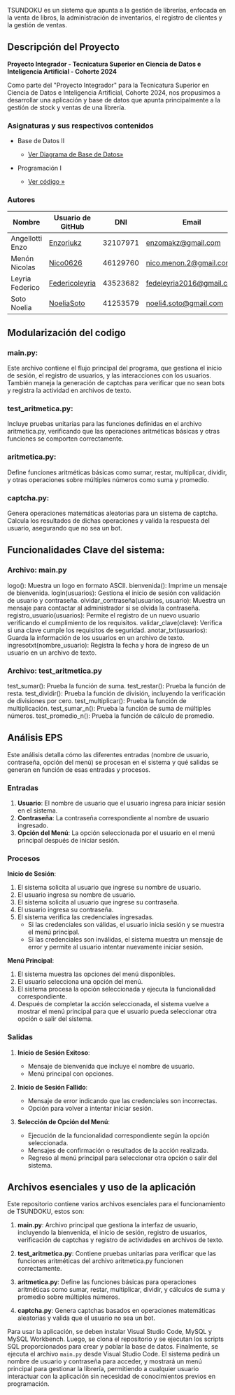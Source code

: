 
TSUNDOKU es un sistema que apunta a la gestión de librerías, enfocada en la venta de libros, la administración de inventarios, el registro de clientes y la gestión de ventas.

## Descripción del Proyecto

**Proyecto Integrador - Tecnicatura Superior en Ciencia de Datos e Inteligencia Artificial - Cohorte 2024**

Como parte del "Proyecto Integrador" para la Tecnicatura Superior en Ciencia de Datos e Inteligencia Artificial, Cohorte 2024, nos propusimos a desarrollar una aplicación y base de datos que apunta principalmente a la gestión de stock y ventas de una librería. 

### Asignaturas y sus respectivos contenidos

- Base de Datos II
     - [Ver Diagrama de Base de Datos»](https://github.com/Nico0626/INNOVACION-EN-GESTION-DE-DATOS/blob/master/DIAGRAMA-ER.pdf "Ver Base de Datos »")
           
- Programación I
     - [Ver código »](https://github.com/Nico0626/INNOVACION-EN-GESTION-DE-DATOS "Ver código »")

### Autores

| Nombre             | Usuario de GitHub                                | DNI        | Email                       |
|--------------------|--------------------------------------------------|------------|-----------------------------|
| Angellotti Enzo    | [Enzoriukz](https://github.com/Enzoriukz "Enzoriukz")        | 32107971   | enzomakz@gmail.com          |
| Menón Nicolas      | [Nico0626](https://github.com/Nico0626 "Nico0626")           | 46129760   | nico.menon.2@gmail.com      |
| Leyria Federico    | [Federicoleyria](https://github.com/Federicoleyria "Federicoleyria") | 43523682   | fedeleyria2016@gmail.com    |
| Soto Noelia        | [NoeliaSoto](https://github.com/NoeliaSoto "NoeliaSoto")     | 41253579   | noeli4.soto@gmail.com       |



## Modularización del codigo

### main.py:
Este archivo contiene el flujo principal del programa, que gestiona el inicio de sesión, el registro de usuarios, y las interacciones con los usuarios. También maneja la generación de captchas para verificar que no sean bots y registra la actividad en archivos de texto.
### test_aritmetica.py:
Incluye pruebas unitarias para las funciones definidas en el archivo aritmetica.py, verificando que las operaciones aritméticas básicas y otras funciones se comporten correctamente.
### aritmetica.py:
Define funciones aritméticas básicas como sumar, restar, multiplicar, dividir, y otras operaciones sobre múltiples números como suma y promedio.
### captcha.py:
Genera operaciones matemáticas aleatorias para un sistema de captcha. Calcula los resultados de dichas operaciones y valida la respuesta del usuario, asegurando que no sea un bot.

## Funcionalidades Clave del sistema:

### Archivo: main.py
logo(): Muestra un logo en formato ASCII.
bienvenida(): Imprime un mensaje de bienvenida.
login(usuarios): Gestiona el inicio de sesión con validación de usuario y contraseña.
olvidar_contraseña(usuarios, usuario): Muestra un mensaje para contactar al administrador si se olvida la contraseña.
registro_usuario(usuarios): Permite el registro de un nuevo usuario verificando el cumplimiento de los requisitos.
validar_clave(clave): Verifica si una clave cumple los requisitos de seguridad.
anotar_txt(usuarios): Guarda la información de los usuarios en un archivo de texto.
ingresotxt(nombre_usuario): Registra la fecha y hora de ingreso de un usuario en un archivo de texto.

### Archivo: test_aritmetica.py
test_sumar(): Prueba la función de suma.
test_restar(): Prueba la función de resta.
test_dividir(): Prueba la función de división, incluyendo la verificación de divisiones por cero.
test_multiplicar(): Prueba la función de multiplicación.
test_sumar_n(): Prueba la función de suma de múltiples números.
test_promedio_n(): Prueba la función de cálculo de promedio.


## Análisis EPS

Este análisis detalla cómo las diferentes entradas (nombre de usuario, contraseña, opción del menú) se procesan en el sistema y qué salidas se generan en función de esas entradas y procesos.

### Entradas

1. **Usuario**: El nombre de usuario que el usuario ingresa para iniciar sesión en el sistema.
2. **Contraseña**: La contraseña correspondiente al nombre de usuario ingresado.
3. **Opción del Menú**: La opción seleccionada por el usuario en el menú principal después de iniciar sesión.

### Procesos

**Inicio de Sesión**:

1. El sistema solicita al usuario que ingrese su nombre de usuario.
2. El usuario ingresa su nombre de usuario.
3. El sistema solicita al usuario que ingrese su contraseña.
4. El usuario ingresa su contraseña.
5. El sistema verifica las credenciales ingresadas.
   - Si las credenciales son válidas, el usuario inicia sesión y se muestra el menú principal.
   - Si las credenciales son inválidas, el sistema muestra un mensaje de error y permite al usuario intentar nuevamente iniciar sesión.

**Menú Principal**:

1. El sistema muestra las opciones del menú disponibles.
2. El usuario selecciona una opción del menú.
3. El sistema procesa la opción seleccionada y ejecuta la funcionalidad correspondiente.
4. Después de completar la acción seleccionada, el sistema vuelve a mostrar el menú principal para que el usuario pueda seleccionar otra opción o salir del sistema.

### Salidas

1. **Inicio de Sesión Exitoso**:
   - Mensaje de bienvenida que incluye el nombre de usuario.
   - Menú principal con opciones.

2. **Inicio de Sesión Fallido**:
   - Mensaje de error indicando que las credenciales son incorrectas.
   - Opción para volver a intentar iniciar sesión.

3. **Selección de Opción del Menú**:
   - Ejecución de la funcionalidad correspondiente según la opción seleccionada.
   - Mensajes de confirmación o resultados de la acción realizada.
   - Regreso al menú principal para seleccionar otra opción o salir del sistema.

## Archivos esenciales y uso de la aplicación

Este repositorio contiene varios archivos esenciales para el funcionamiento de TSUNDOKU, estos son:

1. **main.py**: Archivo principal que gestiona la interfaz de usuario, incluyendo la bienvenida, el inicio de sesión, registro de usuarios, verificación de captchas y registro de actividades en archivos de texto.

2. **test_aritmetica.py**: Contiene pruebas unitarias para verificar que las funciones aritméticas del archivo aritmetica.py funcionen correctamente.

3. **aritmetica.py**: Define las funciones básicas para operaciones aritméticas como sumar, restar, multiplicar, dividir, y cálculos de suma y promedio sobre múltiples números.

4. **captcha.py**: Genera captchas basados en operaciones matemáticas aleatorias y valida que el usuario no sea un bot.

Para usar la aplicación, se deben instalar Visual Studio Code, MySQL y MySQL Workbench. Luego, se clona el repositorio y se ejecutan los scripts SQL proporcionados para crear y poblar la base de datos. Finalmente, se ejecuta el archivo `main.py` desde Visual Studio Code. El sistema pedirá un nombre de usuario y contraseña para acceder, y mostrará un menú principal para gestionar la librería, permitiendo a cualquier usuario interactuar con la aplicación sin necesidad de conocimientos previos en programación.



